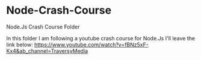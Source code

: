 # Node-Crash-Course
Node.Js Crash Course Folder

In this folder I am following a youtube crash course for Node.Js I'll leave the link below:
https://www.youtube.com/watch?v=fBNz5xF-Kx4&ab_channel=TraversyMedia
